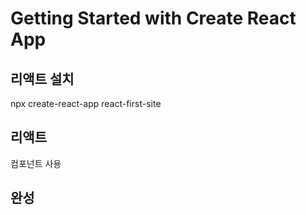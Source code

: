 # Getting Started with Create React App

## 리액트 설치

npx create-react-app react-first-site

## 리액트

컴포넌트 사용

## 완성
